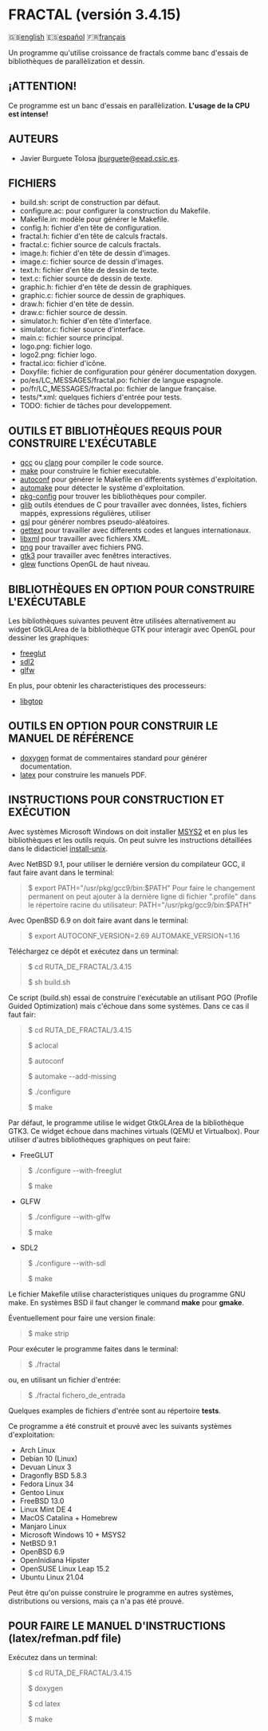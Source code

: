FRACTAL (versión 3.4.15)
=======================

:gb:[english](README.md) :es:[español](README.es.md)
:fr:[français](README.fr.md)

Un programme qu'utilise croissance de fractals comme banc d'essais de
bibliothèques de parallèlization et dessin.

¡ATTENTION!
-------

Ce programme est un banc d'essais en parallèlization. **L'usage de la CPU est
intense!**

AUTEURS
-------

* Javier Burguete Tolosa
  [jburguete@eead.csic.es](mailto:jburguete@eead.csic.es).

FICHIERS
--------

* build.sh: script de construction par défaut.
* configure.ac: pour configurer la construction du Makefile.
* Makefile.in: modèle pour générer le Makefile.
* config.h: fichier d'en tête de configuration.
* fractal.h: fichier d'en tête de calculs fractals.
* fractal.c: fichier source de calculs fractals.
* image.h: fichier d'en tête de dessin d'images.
* image.c: fichier source de dessin d'images.
* text.h: fichier d'en tête de dessin de texte.
* text.c: fichier source de dessin de texte.
* graphic.h: fichier d'en tête de dessin de graphiques.
* graphic.c: fichier source de dessin de graphiques.
* draw.h: fichier d'en tête de dessin.
* draw.c: fichier source de dessin.
* simulator.h: fichier d'en tête d'interface.
* simulator.c: fichier source d'interface.
* main.c: fichier source principal.
* logo.png: fichier logo.
* logo2.png: fichier logo.
* fractal.ico: fichier d'icône.
* Doxyfile: fichier de configuration pour générer documentation doxygen.
* po/es/LC\_MESSAGES/fractal.po: fichier de langue espagnole.
* po/fr/LC\_MESSAGES/fractal.po: fichier de langue française.
* tests/\*.xml: quelques fichiers d'entrée pour tests.
* TODO: fichier de tâches pour developpement.

OUTILS ET BIBLIOTHÈQUES REQUIS POUR CONSTRUIRE L'EXÉCUTABLE
-----------------------------------------------------------

* [gcc](https://gcc.gnu.org) ou [clang](http://clang.llvm.org) pour compiler le
  code source.
* [make](http://www.gnu.org/software/make) pour construire le fichier
  executable.
* [autoconf](http://www.gnu.org/software/autoconf) pour générer le Makefile en
  differents systèmes d'exploitation.
* [automake](http://www.gnu.org/software/automake) pour détecter le système
  d'exploitation.
* [pkg-config](http://www.freedesktop.org/wiki/Software/pkg-config) pour trouver
  les bibliothèques pour compiler.
* [glib](https://developer.gnome.org/glib) outils étendues de C pour travailler
  avec données, listes, fichiers mappés, expressions régulières, utiliser
* [gsl](http://www.gnu.org/software/gsl) pour générer nombres pseudo-aléatoires.
* [gettext](http://www.gnu.org/software/gettext) pour travailler avec differents
  codes et langues internationaux.
* [libxml](http://xmlsoft.org) pour travailler avec fichiers XML.
* [png](http://libpng.sourceforge.net) pour travailler avec fichiers PNG.
* [gtk3](http://www.gtk.org) pour travailler avec fenêtres interactives.
* [glew](http://glew.sourceforge.net) functions OpenGL de haut niveau.

BIBLIOTHÈQUES EN OPTION POUR CONSTRUIRE L'EXÉCUTABLE
----------------------------------------------------

Les bibliothèques suivantes peuvent être utilisées alternativement au widget
GtkGLArea de la bibliothèque GTK pour interagir avec OpenGL pour dessiner
les graphiques:
* [freeglut](http://freeglut.sourceforge.net)
* [sdl2](https://www.libsdl.org)
* [glfw](http://www.glfw.org)

En plus, pour obtenir les characteristiques des processeurs:
* [libgtop](https://github.com/GNOME/libgtop)

OUTILS EN OPTION POUR CONSTRUIR LE MANUEL DE RÉFÉRENCE
------------------------------------------------------

* [doxygen](http://www.stack.nl/~dimitri/doxygen) format de commentaires
  standard pour générer documentation.
* [latex](https://www.latex-project.org/) pour construire les manuels PDF.

INSTRUCTIONS POUR CONSTRUCTION ET EXÉCUTION
-------------------------------------------

Avec systèmes Microsoft Windows on doit installer
[MSYS2](http://sourceforge.net/projects/msys2) et en plus les bibliothèques et
les outils requis. On peut suivre les instructions détaillées dans le
didacticiel
[install-unix](https://github.com/jburguete/install-unix/blob/master/tutorial.pdf).

Avec NetBSD 9.1, pour utiliser le derniére version du compilateur GCC, il faut
faire avant dans le terminal:
> $ export PATH="/usr/pkg/gcc9/bin:$PATH"
Pour faire le changement permanent on peut ajouter à la dernière ligne di
fichier ".profile" dans le répertoire racine du utilisateur:
> PATH="/usr/pkg/gcc9/bin:$PATH"

Avec OpenBSD 6.9 on doit faire avant dans le terminal:
> $ export AUTOCONF\_VERSION=2.69 AUTOMAKE\_VERSION=1.16

Téléchargez ce dépôt et exécutez dans un terminal:
> $ cd RUTA\_DE\_FRACTAL/3.4.15
>
> $ sh build.sh

Ce script (build.sh) essai de construire l'exécutable an utilisant PGO (Profile
Guided Optimization) mais c'échoue dans some systèmes. Dans ce cas il faut
fair:
> $ cd RUTA\_DE\_FRACTAL/3.4.15
>
> $ aclocal
>
> $ autoconf
>
> $ automake --add-missing
>
> $ ./configure
>
> $ make

Par défaut, le programme utilise le widget GtkGLArea de la bibliothèque GTK3.
Ce widget échoue dans machines virtuals (QEMU et Virtualbox). Pour utiliser
d'autres bibliothèques graphiques on peut faire:
* FreeGLUT
> $ ./configure --with-freeglut
>
> $ make
* GLFW
> $ ./configure --with-glfw
>
> $ make
* SDL2
> $ ./configure --with-sdl
>
> $ make

Le fichier Makefile utilise characteristiques uniques du programme GNU make.
En systèmes BSD il faut changer le command **make** pour **gmake**.

Éventuellement pour faire une version finale:
> $ make strip

Pour exécuter le programme faites dans le terminal:
> $ ./fractal

ou, en utilisant un fichier d'entrée:
> $ ./fractal fichero\_de\_entrada

Quelques examples de fichiers d'entrée sont au répertoire **tests**.

Ce programme a été construit et prouvé avec les suivants systèmes
d'exploitation:
* Arch Linux
* Debian 10 (Linux)
* Devuan Linux 3
* Dragonfly BSD 5.8.3
* Fedora Linux 34
* Gentoo Linux
* FreeBSD 13.0
* Linux Mint DE 4
* MacOS Catalina + Homebrew
* Manjaro Linux
* Microsoft Windows 10 + MSYS2
* NetBSD 9.1
* OpenBSD 6.9
* OpenInidiana Hipster
* OpenSUSE Linux Leap 15.2
* Ubuntu Linux 21.04

Peut être qu'on puisse construire le programme en autres systèmes, distributions
ou versions, mais ça n'a pas été prouvé.

POUR FAIRE LE MANUEL D'INSTRUCTIONS (latex/refman.pdf file)
-----------------------------------------------------------

Exécutez dans un terminal:
> $ cd RUTA\_DE\_FRACTAL/3.4.15
>
> $ doxygen
>
> $ cd latex
>
> $ make
